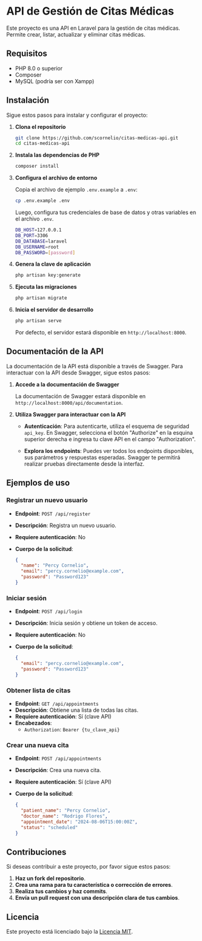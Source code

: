 # API de Gestión de Citas Médicas

Este proyecto es una API en Laravel para la gestión de citas médicas. Permite crear, listar, actualizar y eliminar citas médicas.

## Requisitos

- PHP 8.0 o superior
- Composer
- MySQL (podría ser con Xampp)

## Instalación

Sigue estos pasos para instalar y configurar el proyecto:

1. **Clona el repositorio**

   ```bash
   git clone https://github.com/scornelio/citas-medicas-api.git
   cd citas-medicas-api
   ```

2. **Instala las dependencias de PHP**

   ```bash
   composer install
   ```

3. **Configura el archivo de entorno**

   Copia el archivo de ejemplo `.env.example` a `.env`:

   ```bash
   cp .env.example .env
   ```

   Luego, configura tus credenciales de base de datos y otras variables en el archivo `.env`.
   ```bash
   DB_HOST=127.0.0.1
   DB_PORT=3306
   DB_DATABASE=laravel
   DB_USERNAME=root
   DB_PASSWORD=[password]
   ```

5. **Genera la clave de aplicación**

   ```bash
   php artisan key:generate
   ```

6. **Ejecuta las migraciones**

   ```bash
   php artisan migrate
   ```

7. **Inicia el servidor de desarrollo**

   ```bash
   php artisan serve
   ```

   Por defecto, el servidor estará disponible en `http://localhost:8000`.

## Documentación de la API

La documentación de la API está disponible a través de Swagger. Para interactuar con la API desde Swagger, sigue estos pasos:

1. **Accede a la documentación de Swagger**

   La documentación de Swagger estará disponible en `http://localhost:8000/api/documentation`. 

2. **Utiliza Swagger para interactuar con la API**

   - **Autenticación**: Para autenticarte, utiliza el esquema de seguridad `api_key`. En Swagger, selecciona el botón "Authorize" en la esquina superior derecha e ingresa tu clave API en el campo "Authorization".

   - **Explora los endpoints**: Puedes ver todos los endpoints disponibles, sus parámetros y respuestas esperadas. Swagger te permitirá realizar pruebas directamente desde la interfaz.

## Ejemplos de uso

### Registrar un nuevo usuario

- **Endpoint**: `POST /api/register`
- **Descripción**: Registra un nuevo usuario.
- **Requiere autenticación**: No
- **Cuerpo de la solicitud**:

  ```json
  {
    "name": "Percy Cornelio",
    "email": "percy.cornelio@example.com",
    "password": "Password123"
  }
  ```

### Iniciar sesión

- **Endpoint**: `POST /api/login`
- **Descripción**: Inicia sesión y obtiene un token de acceso.
- **Requiere autenticación**: No
- **Cuerpo de la solicitud**:

  ```json
  {
    "email": "percy.cornelio@example.com",
    "password": "Password123"
  }
  ```

### Obtener lista de citas

- **Endpoint**: `GET /api/appointments`
- **Descripción**: Obtiene una lista de todas las citas.
- **Requiere autenticación**: Sí (clave API)
- **Encabezados**:
  - `Authorization`: `Bearer {tu_clave_api}`

### Crear una nueva cita

- **Endpoint**: `POST /api/appointments`
- **Descripción**: Crea una nueva cita.
- **Requiere autenticación**: Sí (clave API)
- **Cuerpo de la solicitud**:

  ```json
  {
    "patient_name": "Percy Cornelio",
    "doctor_name": "Rodrigo Flores",
    "appointment_date": "2024-08-06T15:00:00Z",
    "status": "scheduled"
  }
  ```

## Contribuciones

Si deseas contribuir a este proyecto, por favor sigue estos pasos:

1. **Haz un fork del repositorio**.
2. **Crea una rama para tu característica o corrección de errores**.
3. **Realiza tus cambios y haz commits**.
4. **Envía un pull request con una descripción clara de tus cambios**.

## Licencia

Este proyecto está licenciado bajo la [Licencia MIT](LICENSE).
